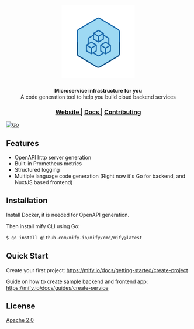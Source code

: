 <h1 align="center">
  <br>
  <a href="https://mify.io"><img src="https://raw.githubusercontent.com/mify-io/mify/main/docs/static/img/logo.png" alt="Mify" width="200"></a>
</h1>

<div align="center">
</div>
<div align="center">
  <strong>Microservice infrastructure for you</strong>
</div>
<div align="center">
  A code generation tool to help you build cloud backend services
</div>

<div align="center">
</div>

<div align="center">
  <h3>
    <a href="https://mify.io">
      Website
    </a>
    <span> | </span>
    <a href="https://mify.io/docs">
      Docs
    </a>
    <span> | </span>
    <a href="https://github.com/mify-io/mify/blob/main/.github/CONTRIBUTING.md">
      Contributing
    </a>
  </h3>
</div>

<div align="center">
</div>

[![Go](https://github.com/mify-io/mify/actions/workflows/go.yml/badge.svg)](https://github.com/mify-io/mify/actions/workflows/go.yml)

## Features
- OpenAPI http server generation
- Built-in Prometheus metrics
- Structured logging
- Multiple language code generation (Right now it's Go for backend, and NuxtJS based frontend)

## Installation

Install Docker, it is needed for OpenAPI generation.

Then install mify CLI using Go:
```sh
$ go install github.com/mify-io/mify/cmd/mify@latest
```
## Quick Start

Create your first project: https://mify.io/docs/getting-started/create-project

Guide on how to create sample backend and frontend app: https://mify.io/docs/guides/create-service

## License
[Apache 2.0](https://tldrlegal.com/license/apache-license-2.0-(apache-2.0))
